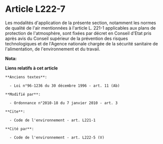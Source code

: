 # Article L222-7

Les modalités d'application de la présente section, notamment les normes de qualité de l'air mentionnées à l'article L. 221-1
applicables aux plans de protection de l'atmosphère, sont fixées par décret en Conseil d'Etat pris après avis du Conseil
supérieur de la prévention des risques technologiques et de l'Agence nationale chargée de la sécurité sanitaire de
l'alimentation, de l'environnement et du travail.

**Nota:**



**Liens relatifs à cet article**

	**Anciens textes**:

	  - Loi n°96-1236 du 30 décembre 1996 - art. 11 (Ab)

	**Modifié par**:

	  - Ordonnance n°2010-18 du 7 janvier 2010 - art. 3

	**Cite**:

	  - Code de l'environnement - art. L221-1

	**Cité par**:

	  - Code de l'environnement - art. L222-5 (V)
